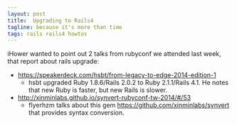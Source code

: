 ```yaml
---
layout: post
title:  Upgrading to Rails4
tagline: because it's more than time
tags: rails rails4 howtos
---
```

iHower wanted to point out 2 talks from rubyconf we attended last week, that report about rails upgrade:

* <https://speakerdeck.com/hsbt/from-legacy-to-edge-2014-edition-1>
  * hsbt upgraded Ruby 1.8.6/Rails 2.0.2 to Ruby 2.1.1/Rails 4.1. He notes that new Ruby is faster, but new Rails is slower.
* <http://xinminlabs.github.io/synvert-rubyconf-tw-2014/#/53>
  * flyerhzm talks about this gem <https://github.com/xinminlabs/synvert> that provides syntax conversion.
